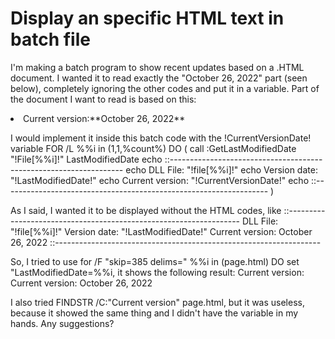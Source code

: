 
# Display an specific HTML text in batch file

I'm making a batch program to show recent updates based on a .HTML document. I wanted it to read exactly the "October 26, 2022" part (seen below), completely ignoring the other codes and put it in a variable.
Part of the document I want to read is based on this:
<li><span>Current version:</span><span>**October 26, 2022**</span></li>

I would implement it inside this batch code with the !CurrentVersionDate! variable
FOR /L %%i in (1,1,%count%) DO (
call :GetLastModifiedDate "!File[%%i]!" LastModifiedDate
    echo ::------------------------------------------------------------------
    echo DLL File: "!file[%%i]!"
    echo Version date: "!LastModifiedDate!"
    echo Current version: "!CurrentVersionDate!"
    echo ::------------------------------------------------------------------
)

As I said, I wanted it to be displayed without the HTML codes, like
::------------------------------------------------------------------
DLL File: "!file[%%i]!"
Version date: "!LastModifiedDate!"
Current version: October 26, 2022
::------------------------------------------------------------------

So, I tried to use for /F "skip=385 delims=" %%i in (page.html) DO set "LastModifiedDate=%%i, it shows the following result:
Current version: Current version:</span> <span>  October 26, 2022  </span></li>

I also tried FINDSTR /C:"Current version" page.html, but it was useless, because it showed the same thing and I didn't have the variable in my hands.
Any suggestions?

        